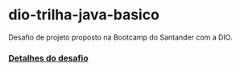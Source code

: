 # dio-trilha-java-basico
Desafio de projeto proposto na Bootcamp  do Santander com a DIO.
### [Detalhes do desafio](https://github.com/digitalinnovationone/trilha-java-basico/tree/main/desafios/sintaxe)

